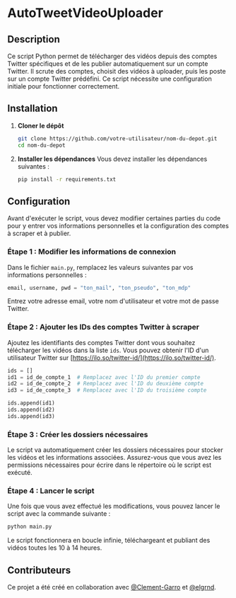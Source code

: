 # AutoTweetVideoUploader

## Description
Ce script Python permet de télécharger des vidéos depuis des comptes Twitter spécifiques et de les publier automatiquement sur un compte Twitter. Il scrute des comptes, choisit des vidéos à uploader, puis les poste sur un compte Twitter prédéfini. Ce script nécessite une configuration initiale pour fonctionner correctement.

## Installation

1. **Cloner le dépôt**
   ```bash
   git clone https://github.com/votre-utilisateur/nom-du-depot.git
   cd nom-du-depot
   ```

2. **Installer les dépendances**
   Vous devez installer les dépendances suivantes :
   ```bash
   pip install -r requirements.txt
   ```

## Configuration

Avant d'exécuter le script, vous devez modifier certaines parties du code pour y entrer vos informations personnelles et la configuration des comptes à scraper et à publier.

### Étape 1 : Modifier les informations de connexion
Dans le fichier `main.py`, remplacez les valeurs suivantes par vos informations personnelles :

```python
email, username, pwd = "ton_mail", "ton_pseudo", "ton_mdp"
```
Entrez votre adresse email, votre nom d'utilisateur et votre mot de passe Twitter.

### Étape 2 : Ajouter les IDs des comptes Twitter à scraper
Ajoutez les identifiants des comptes Twitter dont vous souhaitez télécharger les vidéos dans la liste `ids`. Vous pouvez obtenir l'ID d'un utilisateur Twitter sur [https://ilo.so/twitter-id/](https://ilo.so/twitter-id/).

```python
ids = []
id1 = id_de_compte_1  # Remplacez avec l'ID du premier compte
id2 = id_de_compte_2  # Remplacez avec l'ID du deuxième compte
id3 = id_de_compte_3  # Remplacez avec l'ID du troisième compte

ids.append(id1)
ids.append(id2)
ids.append(id3)
```

### Étape 3 : Créer les dossiers nécessaires
Le script va automatiquement créer les dossiers nécessaires pour stocker les vidéos et les informations associées. Assurez-vous que vous avez les permissions nécessaires pour écrire dans le répertoire où le script est exécuté.

### Étape 4 : Lancer le script
Une fois que vous avez effectué les modifications, vous pouvez lancer le script avec la commande suivante :

```bash
python main.py
```

Le script fonctionnera en boucle infinie, téléchargeant et publiant des vidéos toutes les 10 à 14 heures.

## Contributeurs
Ce projet a été créé en collaboration avec [@Clement-Garro](https://github.com/Clement-Garro) et [@elgrnd](https://github.com/elgrnd).
